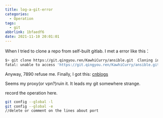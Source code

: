 ```yaml
---
title: log-a-git-error
categories:
  - Operation
tags:
  - git
abbrlink: 1bfaedf6
date: 2021-11-10 20:01:01
---
```


When I tried to clone a repo from self-built gitlab. I met a error like this：

```bash
$> git clone https://git.qingyou.ren/KawhiCurry/ansible.git  Cloning into 'ansible'...
fatal: unable to access 'https://git.qingyou.ren/KawhiCurry/ansible.git/': Failed to connect to 127.0.0.1 port 7890: Connection refused
```

Anyway, 7890 refuse me. Finally, I got this: [cnblogs](https://www.cnblogs.com/lfri/p/15377383.html)

Seems my proxy(or vpn?)ruin it. It leads my git somewhere strange.

record the operation here.

```bash
git config --global -l
git config --global -e
//delete or comment on the lines about port
```


